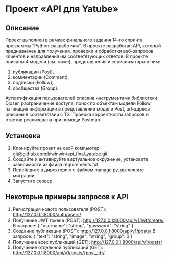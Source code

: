 # Проект «API для Yatube»
## Описание
Проект выполнен в рамках финального задания 14-го спринта программы "Python-разработчик". В проекте разработан API, который предназначен для получения, проверки и обработки веб-запросов клиентов и направления им соответвтующих ответов.
В проекте описаны 4 модели (см. ниже), представления и сериализаторы к ним: 
 1. публикации (Post),
 2. комментарии (Comment),
 3. подписки (Follow),
 4. сообщества (Group).

Аутентификация пользователей описана инструментами библиотеки Djoser, разграничение доступа, поиск по объектам модели Follow, пагинация информации в представлении модели Post, url-адреса описаны в соответствии с ТЗ. Проерка корректности запросов и ответов реализована при помощи Postman.

## Установка
1. Клонируйте проект на свой компьютер: git@github.com:kiwinwin/api_final_yatube.git
2. Создайте и активируйте виртуальное окружение, установите зависимости из файла requirements.txt
3. Перейлдите в директорию с файлом manage.py, выполните миграции.
4. Запустите сервер.

## Некоторые примеры запросов к API
1. Регистрация нового пользователя (POST): http://127.0.0.1:8000/auth/users/
2. Получение JWT токена (POST): http://127.0.0.1:8000/api/v1/jwt/create/
  В запросе:
  {
    "username": "string",
    "password": "string"
  }
3. Создание публикации (POST): http://127.0.0.1:8000/api/v1/posts/
  В запросе:
  {
    "text": "string",
    "image": "string",
    "group": 0
   }
4. Получение всех публикаций (GET): http://127.0.0.1:8000/api/v1/posts/
5. Получение отдельной публикаций (GET): http://127.0.0.1:8000/api/v1/posts/{post_id}/
